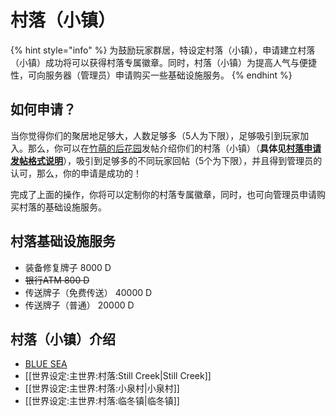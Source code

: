 # 村落（小镇）

{% hint style="info" %}
为鼓励玩家群居，特设定村落（小镇），申请建立村落（小镇）成功将可以获得村落专属徽章。同时，村落（小镇）为提高人气与便捷性，可向服务器（管理员）申请购买一些基础设施服务。
{% endhint %}

## 如何申请？

当你觉得你们的聚居地足够大，人数足够多（5人为下限），足够吸引到玩家加入。那么，你可以在[竹萌的后花园](https://discuss.imyvm.com)发帖介绍你们的村落（小镇）（**具体见**[**村落申请发帖格式说明**](https://discuss.imyvm.com/d/37--)），吸引到足够多的不同玩家回帖（5个为下限），并且得到管理员的认可，那么，你的申请是成功的！

完成了上面的操作，你将可以定制你的村落专属徽章，同时，也可向管理员申请购买村落的基础设施服务。

## 村落基础设施服务

* 装备修复牌子  8000 D
* ~~银行ATM 800 D~~
* 传送牌子（免费传送）  40000 D
* 传送牌子（普通）  20000 D

## 村落（小镇）介绍

* [BLUE SEA](https://github.com/ImyvmCircle/wiki/tree/5c4cdb0b521bed934142ab50e7c8857d3145c68d/mainworld/mainworld/villages/BLUE_SEA.md)
* \[\[世界设定:主世界:村落:Still Creek\|Still Creek\]\]
* \[\[世界设定:主世界:村落:小泉村\|小泉村\]\]
* \[\[世界设定:主世界:村落:临冬镇\|临冬镇\]\]

